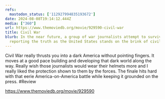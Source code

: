 ```yaml
---
refs:
  mastodon_status: ['112927994835193672']
date: 2024-08-08T19:14:12.444Z
media: ["360"]
url: https://www.themoviedb.org/movie/929590-civil-war
title: Civil War
blurb: In the near future, a group of war journalists attempt to survive while
  reporting the truth as the United States stands on the brink of civil war.
---
```


Civil War really thrusts you into a dark America without pointing fingers. It moves at a good pace building and developing that dark world along the way. Really wish those journalists would wear their helmets more and I really liked the protection shown to them by the forces. The finale hits hard with that eerie America-on-America battle while keeping it grounded on the press. #Review

https://www.themoviedb.org/movie/929590
